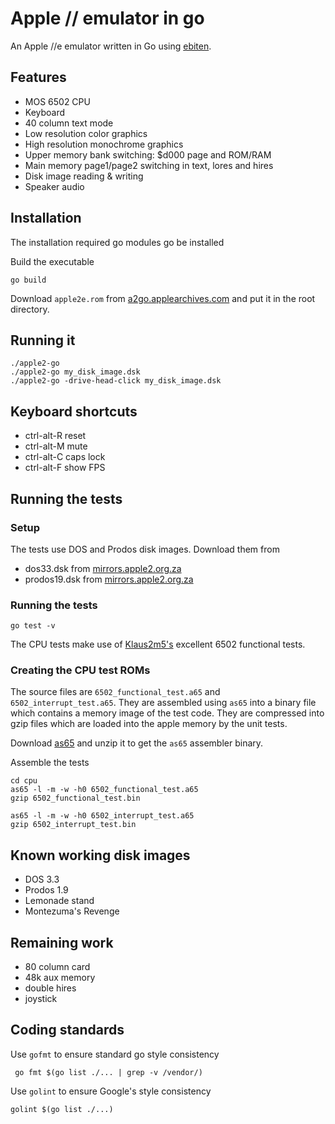 # Apple // emulator in go

An Apple //e emulator written in Go using [ebiten](https://github.com/hajimehoshi/ebiten).

## Features

* MOS 6502 CPU
* Keyboard
* 40 column text mode
* Low resolution color graphics
* High resolution monochrome graphics
* Upper memory bank switching: $d000 page and ROM/RAM
* Main memory page1/page2 switching in text, lores and hires
* Disk image reading & writing
* Speaker audio

## Installation

The installation required go modules go be installed

Build the executable

    go build

Download `apple2e.rom` from
[a2go.applearchives.com](http://a2go.applearchives.com/roms/) and put it in the root directory.

## Running it

    ./apple2-go
    ./apple2-go my_disk_image.dsk
    ./apple2-go -drive-head-click my_disk_image.dsk

## Keyboard shortcuts

* ctrl-alt-R reset
* ctrl-alt-M mute
* ctrl-alt-C caps lock
* ctrl-alt-F show FPS

## Running the tests
### Setup

The tests use DOS and Prodos disk images. Download them from

* dos33.dsk from [mirrors.apple2.org.za](https://mirrors.apple2.org.za/ftp.apple.asimov.net/images/masters/DOS33_blank_with_integer_basic.DSK)
* prodos19.dsk from [mirrors.apple2.org.za](https://mirrors.apple2.org.za/ftp.apple.asimov.net/images/masters/prodos/ProDOS_1_9.dsk)

### Running the tests

    go test -v

The CPU tests make use of [Klaus2m5's](https://github.com/Klaus2m5/6502_65C02_functional_tests)
 excellent 6502 functional tests.

### Creating the CPU test ROMs

The source files are `6502_functional_test.a65` and `6502_interrupt_test.a65`. They are assembled using `as65` into a binary file which contains a memory image of the test code. They are compressed into gzip files which are loaded into the apple memory by the unit tests.

Download [as65](http://www.kingswood-consulting.co.uk/assemblers/as65_142.zip) and unzip it to get the `as65` assembler binary.

Assemble the tests

    cd cpu
    as65 -l -m -w -h0 6502_functional_test.a65
    gzip 6502_functional_test.bin

    as65 -l -m -w -h0 6502_interrupt_test.a65
    gzip 6502_interrupt_test.bin


## Known working disk images
* DOS 3.3
* Prodos 1.9
* Lemonade stand
* Montezuma's Revenge

## Remaining work

* 80 column card
* 48k aux memory
* double hires
* joystick

## Coding standards

Use `gofmt` to ensure standard go style consistency

     go fmt $(go list ./... | grep -v /vendor/)

Use `golint` to ensure Google's style consistency

    golint $(go list ./...)
